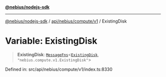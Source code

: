 [**@nebius/nodejs-sdk**](../../../../../README.md)

***

[@nebius/nodejs-sdk](../../../../../README.md) / [api/nebius/compute/v1](../README.md) / ExistingDisk

# Variable: ExistingDisk

> **ExistingDisk**: [`MessageFns`](../../../../../runtime/protos/core/interfaces/MessageFns.md)\<[`ExistingDisk`](../interfaces/ExistingDisk.md), `"nebius.compute.v1.ExistingDisk"`\>

Defined in: src/api/nebius/compute/v1/index.ts:8330

